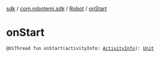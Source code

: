 [sdk](../../index.md) / [com.robotemi.sdk](../index.md) / [Robot](index.md) / [onStart](./on-start.md)

# onStart

`@UiThread fun onStart(activityInfo: `[`ActivityInfo`](https://developer.android.com/reference/android/content/pm/ActivityInfo.html)`): `[`Unit`](https://kotlinlang.org/api/latest/jvm/stdlib/kotlin/-unit/index.html)
